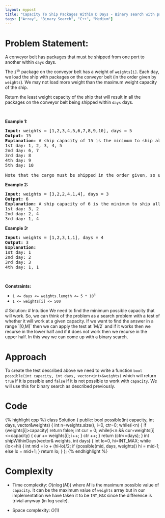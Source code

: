 ```yaml
---
layout: mypost
title: "Capacity To Ship Packages Within D Days - Binary search with proper explanation"
tags: ["Array", "Binary Search", "C++", "Medium"]
---
```

# Problem Statement:
<p>A conveyor belt has packages that must be shipped from one port to another within <code>days</code> days.</p>

<p>The <code>i<sup>th</sup></code> package on the conveyor belt has a weight of <code>weights[i]</code>. Each day, we load the ship with packages on the conveyor belt (in the order given by <code>weights</code>). We may not load more weight than the maximum weight capacity of the ship.</p>

<p>Return the least weight capacity of the ship that will result in all the packages on the conveyor belt being shipped within <code>days</code> days.</p>

<p>&nbsp;</p>
<p><strong class="example">Example 1:</strong></p>

<pre>
<strong>Input:</strong> weights = [1,2,3,4,5,6,7,8,9,10], days = 5
<strong>Output:</strong> 15
<strong>Explanation:</strong> A ship capacity of 15 is the minimum to ship all the packages in 5 days like this:
1st day: 1, 2, 3, 4, 5
2nd day: 6, 7
3rd day: 8
4th day: 9
5th day: 10

Note that the cargo must be shipped in the order given, so using a ship of capacity 14 and splitting the packages into parts like (2, 3, 4, 5), (1, 6, 7), (8), (9), (10) is not allowed.
</pre>

<p><strong class="example">Example 2:</strong></p>

<pre>
<strong>Input:</strong> weights = [3,2,2,4,1,4], days = 3
<strong>Output:</strong> 6
<strong>Explanation:</strong> A ship capacity of 6 is the minimum to ship all the packages in 3 days like this:
1st day: 3, 2
2nd day: 2, 4
3rd day: 1, 4
</pre>

<p><strong class="example">Example 3:</strong></p>

<pre>
<strong>Input:</strong> weights = [1,2,3,1,1], days = 4
<strong>Output:</strong> 3
<strong>Explanation:</strong>
1st day: 1
2nd day: 2
3rd day: 3
4th day: 1, 1
</pre>

<p>&nbsp;</p>
<p><strong>Constraints:</strong></p>

<ul>
	<li><code>1 &lt;= days &lt;= weights.length &lt;= 5 * 10<sup>4</sup></code></li>
	<li><code>1 &lt;= weights[i] &lt;= 500</code></li>
</ul>
# Solution:
# Intuition
<!-- Describe your first thoughts on how to solve this problem. -->
We need to find the minimum possible capacity that will work. So, we can think of the problem as a search problem with a test of whether it will work at a given capacity. If we want to find the answer in a range `[0,M]` then we can apply the test at `M/2` and if it works then we recurse in the lower half and if it does not work then we recurse in the upper half. In this way we can come up with a binary search.

# Approach
<!-- Describe your approach to solving the problem. -->
To create the test described above we need to write a function `bool possible(int capacity, int days, vector<int>&weights)` which will return `true` if it is possible and `false` if it is not possible to work with `capacity`. We will use this for binary search as described previously.


# Code
 {% highlight cpp %} 
class Solution {
public:
    bool possible(int capacity, int days, vector<int>&weights)
    {
        int n=weights.size(), i=0, ctr=0;
        while(i<n)
        {
            if (weights[i]>capacity) return false;
            int cur = 0;
            while(i<n && cur+weights[i]<=capacity)
            {
                cur += weights[i];
                i++;
            }
            ctr ++;
        }
        return (ctr<=days);
    }
    int shipWithinDays(vector<int>& weights, int days) 
    {
        int lo=0, hi=INT_MAX;
        while (lo<=hi)
        {
            int mid = lo + (hi-lo)/2;
            if (possible(mid, days, weights)) hi = mid-1;
            else lo = mid+1;
        }
        return lo;
    }
};
 {% endhighlight %}

# Complexity
- Time complexity: $O(n \log(M))$ where $M$ is the maximum possible value of `capacity`. It can be the maximum value of `weights` array but in our implementation we have taken it to be `INT_MAX` since the difference is trivial anyway (in log scale).
<!-- Add your time complexity here, e.g. $$O(n)$$ -->

- Space complexity: $O(1)$
<!-- Add your space complexity here, e.g. $$O(n)$$ -->
